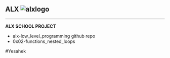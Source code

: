 **ALX**
![alxlogo](https://lh3.googleusercontent.com/-OzHyzsPC8e0nNuPBbi5ajxfofKp6fH5IXjvXs75DXN4Zb9DHeFJ3SdXVhJJ10uJpdUU2tn4B1PQS8mFUJwra6KyFcQOfoQYuzk=s0)
---
___
**ALX SCHOOL PROJECT**
- alx-low_level_programming  github repo
- 0x02-functions_nested_loops

\#Yesahek
